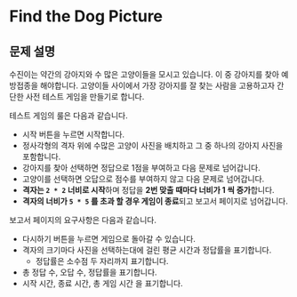 # Find the Dog Picture

## 문제 설명

수진이는 약간의 강아지와 수 많은 고양이들을 모시고 있습니다. 이 중 강아지를 찾아 예방접종을 해야합니다. 고양이들 사이에서 가장 강아지를 잘 찾는 사람을 고용하고자 간단한 사전 테스트 게임을 만들기로 합니다.

테스트 게임의 룰은 다음과 같습니다.

* 시작 버튼을 누르면 시작합니다.
* 정사각형의 격자 위에 수많은 고양이 사진을 배치하고 그 중 하나의 강아지 사진을 포함합니다. 
* 강아지를 찾아 선택하면 정답으로 1점을 부여하고 다음 문제로 넘어갑니다.
* 고양이를 선택하면 오답으로 점수를 부여하지 않고 다음 문제로 넘어갑니다.
* **격자는 `2 * 2` 너비로 시작**하며 정답을 **2번 맞출 때마다 너비가 1 씩 증가**합니다.
* **격자의 너비가 `5 * 5` 를 초과 할 경우 게임이 종료**되고 보고서 페이지로 넘어갑니다.

보고서 페이지의 요구사항은 다음과 같습니다.

* 다시하기 버튼을 누르면 게임으로 돌아갈 수 있습니다.
* 격자의 크기마다 사진을 선택하는대에 걸린 평균 시간과 정답률을 표기합니다.
  * 정답률은 소수점 두 자리까지 표기합니다.
* 총 정답 수, 오답 수, 정답률을 표기합니다.
* 시작 시간, 종료 시간, 총 게임 시간 을 표기합니다.

